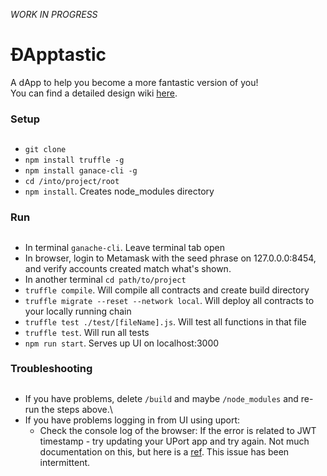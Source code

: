 *WORK IN PROGRESS*

# ÐApptastic
A dApp to help you become a more fantastic version of you!\
You can find a detailed design wiki [here](https://github.com/whymani005/dApptastic/wiki).

### Setup <h2>
* `git clone`
* `npm install truffle -g`
* `npm install ganace-cli -g`
* `cd /into/project/root`
* `npm install`. Creates node_modules directory

### Run <h2>
* In terminal `ganache-cli`. Leave terminal tab open
* In browser, login to Metamask with the seed phrase on 127.0.0.0:8454, and verify accounts created match what's shown.
* In another terminal `cd path/to/project`
* `truffle compile`. Will compile all contracts and create build directory
* `truffle migrate --reset --network local`. Will deploy all contracts to your locally running chain
* `truffle test ./test/[fileName].js`. Will test all functions in that file
* `truffle test`. Will run all tests
* `npm run start`. Serves up UI on localhost:3000

### Troubleshooting <h2>
* If you have problems, delete `/build` and maybe `/node_modules` and re-run the steps above.\
* If you have problems logging in from UI using uport:
  * Check the console log of the browser: If the error is related to JWT timestamp - try updating your UPort app and try again. Not much documentation on this, but here is a [ref](https://medium.com/uport/uport-library-breaking-change-8a9fdd3b7059). This issue has been intermittent.
